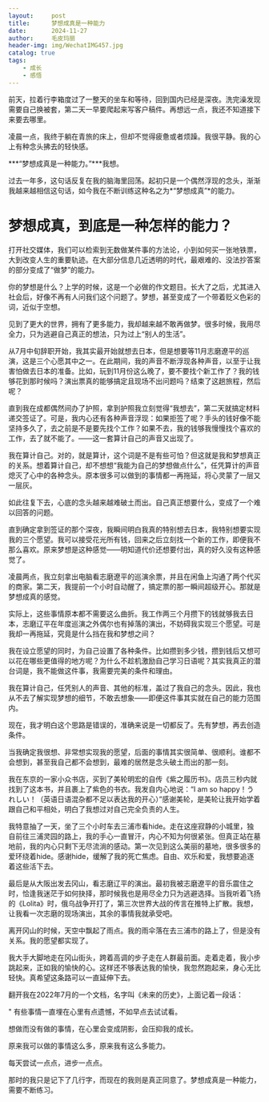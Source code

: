 ```yaml
---
layout:     post
title:      梦想成真是一种能力
date:       2024-11-27
author:     毛皮玛丽
header-img: img/WechatIMG457.jpg
catalog: true
tags:
    - 成长
    - 感悟
---
```

前天，拉着行李箱度过了一整天的坐车和等待，回到国内已经是深夜。洗完澡发现需要自己换被套，第二天一早要爬起来写客户稿件。再想远一点，我还不知道接下来要去哪里。

凌晨一点，我终于躺在青旅的床上，但却不觉得疲惫或者烦躁。我很平静。我的心上有种念头拂去的轻快感。

***“梦想成真是一种能力。”***我想。

过去一年多，这句话反复在我的脑海里回荡。起初只是一个偶然浮现的念头，渐渐我越来越相信这句话，如今我在不断训练这种名之为*“梦想成真”*的能力。

# 梦想成真，到底是一种怎样的能力？

打开社交媒体，我们可以检索到无数做某件事的方法论，小到如何买一张地铁票，大到改变人生的重要轨迹。在大部分信息几近透明的时代，最艰难的、没法抄答案的部分变成了“做梦”的能力。

你的梦想是什么？上学的时候，这是一个必做的作文题目。长大了之后，尤其进入社会后，好像不再有人问我们这个问题了。梦想，甚至变成了一个带着贬义色彩的词，近似于空想。

见到了更大的世界，拥有了更多能力，我却越来越不敢再做梦。很多时候，我用尽全力，只为逃避自己真正的想法，只为过上“别人的生活”。

从7月中旬辞职开始，我其实最开始就想去日本，但是想要等11月志磨遼平的巡演，这是三个心愿其中之一。在此期间，我的声音不断浮现各种声音，以至于让我害怕做去日本的准备。比如，玩到11月份这么晚了，要不要找个新工作了？我的钱够花到那时候吗？演出票真的能够搞定且现场不出问题吗？结束了这趟旅程，然后呢？

直到我在成都偶然间办了护照，拿到护照我立刻觉得“我想去”，第二天就搞定材料递交签证了。可是，我内心还有各种声音浮现：如果拒签了呢？手头的钱好像不能坚持多久了，去之前是不是要先找个工作？如果不去，我的钱够我慢慢找个喜欢的工作，去了就不能了。——这一套算计自己的声音又出现了。

我在算计自己。对的，就是算计，这个词是不是有些可怕？但这就是我和梦想真正的关系。想着算计自己，却不想想“我能为自己的梦想做点什么”，任凭算计的声音熄灭了心中的各种念头。原本很多可以做到的事情都一再拖延，将心灵蒙了一层又一层灰。

如此往复下去，心底的念头越来越难破土而出。自己真正想要什么，变成了一个难以回答的问题。

直到确定拿到签证的那个深夜，我瞬间明白我真的特别想去日本，我特别想要实现我的三个愿望。我可以接受花光所有钱，回来之后立刻找一个新的工作，即便我不那么喜欢。原来梦想是这种感觉——明知道代价还想要付出，真的好久没有这种感觉了。

凌晨两点，我立刻拿出电脑看志磨遼平的巡演余票，并且在闲鱼上沟通了两个代买的商家。第二天，我提前一个小时自动醒了，搞定票的那一瞬间超级开心。那就是梦想成真的感觉。

实际上，这些事情原本都不需要这么曲折。我工作两三个月攒下的钱就够我去日本，志磨辽平在年度巡演之外偶尔也有掉落的演出，不妨碍我实现三个愿望。可是我却一再拖延，究竟是什么挡在我和梦想之间？

我在设立愿望的同时，为自己设置了各种条件。比如攒到多少钱，攒到钱后又想可以花在哪些更值得的地方呢？为什么不趁机激励自己学习日语呢？其实我真正的潜台词是，我不能做这件事，我需要完美的条件和理由。

我在算计自己，任凭别人的声音、其他的标准，盖过了我自己的念头。因此，我也从不去了解实现梦想的细节，不敢去想象——即便这件事其实就在自己的能力范围内。

现在，我才明白这个思路是错误的，准确来说是一切都反了。先有梦想，再去创造条件。

当我确定我很想、非常想实现我的愿望，后面的事情其实很简单、很顺利。谁都不会想到，甚至我自己都不会想到，最难的居然是念头破土而出的那一刻。

我在东京的一家小众书店，买到了美轮明宏的自传《紫之履历书》。店员三秒内就找到了这本书，并且裹上了紫色的书衣。我发自内心地说：“I am so happy！うれしい！（英语日语混杂都不足以表达我的开心）”感谢美轮，是美轮让我开始学着跟自己和平相处，明白了我想过对自己完全负责的人生。

我特意抽了一天，坐了三个小时车去三浦市看hide。走在这座寂静的小城里，独自前往三浦灵园的路上，我的手心一直冒汗，内心不知为何很紧张。但真正站在墓地前，我的内心只剩下无尽流淌的感动。第一次见到这么美丽的墓地，很多很多的爱环绕着hide。感谢hide，缓解了我的死亡焦虑。自由、欢乐和爱，我想要追逐着这些活下去。

最后是从大阪出发去冈山，看志磨辽平的演出。最初我被志磨遼平的音乐震住之时，恰逢我迷茫于如何抉择，那时候我也是用尽全力只为逃避选择。当我听着飞扬的《Lolita》时，俄乌战争开打了，第三次世界大战的传言在推特上扩散。我想，让我看一次志磨的现场演出，其余的事情我就承受吧。

离开冈山的时候，天空中飘起了雨点。我的雨伞落在去三浦市的路上了，但是没有关系。我的愿望都实现了。

我大手大脚地走在冈山街头，跨着高调的步子走在人群最前面。走着走着，我小步跳起来，正如我的愉快的心。这样还不够表达我的愉快，我忽然跑起来，身心无比轻快。真希望这条路可以一直延伸下去。

翻开我在2022年7月的一个文档，名字叫《未来的历史》，上面记着一段话：

" 有些事情一直埋在心里有点遗憾，不如早点去试试看。

想做而没有做的事情，在心里会变成阴影，会压抑我的成长。

原来我可以做的事情这么多，原来我有这么多能力。

每天尝试一点点，进步一点点。

那时的我只是记下了几行字，而现在的我则是真正同意了。梦想成真是一种能力，需要不断练习。
